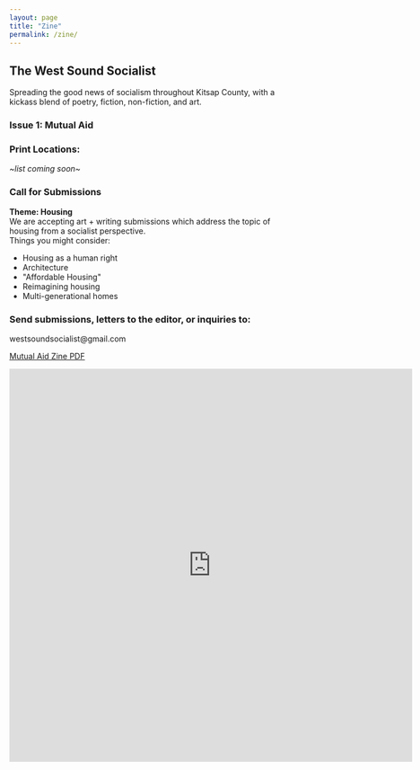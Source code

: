 ```yaml
---
layout: page
title: "Zine"
permalink: /zine/
---
```

<h2>The West Sound Socialist</h2>
Spreading the good news of socialism throughout Kitsap County, with a kickass blend of poetry, fiction, non-fiction, and art.

<h3>Issue 1: Mutual Aid</h3>

<h3>Print Locations:</h3>
<i>~list coming soon~</i>

<h3>Call for Submissions</h3>
<B>Theme: Housing</B>
<br>We are accepting art + writing submissions which address the topic of housing from a socialist perspective.
<br>Things you might consider:
<ul>
  <li>Housing as a human right</li>
  <li>Architecture</li> 
  <li>"Affordable Housing"</li>
  <li>Reimagining housing</li>
  <li>Multi-generational homes</li>
</ul>

<h3>Send submissions, letters to the editor, or inquiries to:</h3>
westsoundsocialist@gmail.com


 [Mutual Aid Zine PDF](https://drive.google.com/file/d/19RSzRedicCLJN4r5hftDYNyNPymu6qqT/view?usp=sharing)


<iframe src="https://docs.google.com/gview?url=http://github.com/dsa-ntc/westsounddsa.github.io/blob/main/assets/images/The%20West%20Sound%20Socialist%20-%20no.%201.pdf&embedded=true" style="width:718px; height:700px;" frameborder="0"></iframe>
